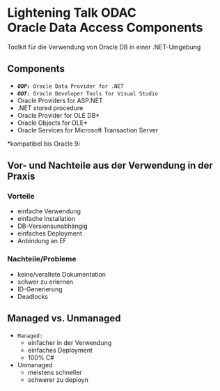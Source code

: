 # Lightening Talk ODAC <br/> Oracle Data Access Components

Toolkit für die Verwendung von Oracle DB in einer .NET-Umgebung

## Components
- _**`ODP:`**_` Oracle Data Provider for .NET`
- _**`ODT:`**_` Oracle Developer Tools for Visual Studio`
- Oracle Providers for ASP.NET
- .NET stored procedure
- Oracle Provider for OLE DB*
- Oracle Objects for OLE*
- Oracle Services for Microsoft Transaction Server


\*kompatibel bis Oracle 9i

## Vor- und Nachteile aus der Verwendung in der Praxis

### Vorteile
- einfache Verwendung
- einfache Installation
- DB-Versionsunabhängig
- einfaches Deployment
- Anbindung an EF

### Nachteile/Probleme
- keine/veraltete Dokumentation
- schwer zu erlernen
- ID-Generierung
- Deadlocks

## Managed vs. Unmanaged
- `Managed:`
  * einfacher in der Verwendung
  * einfaches Deployment
  * 100% C#
- Unmanaged
  * meistens schneller
  * schwerer zu deployn
